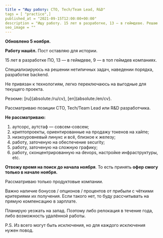 ```yaml
---
title = "Ищу работу: CTO, Tech/Team Lead, R&D"
tags = [ "practice",]
published_at = "2021-09-15T12:00:00+00:00"
description = "Ищу работу. 15 лет в разработке, 13 — в геймдеве. Решаю нетипичные задачи, навожу порядок. Не привязан к технологиям."
seo_image = ""
---
```


**Обновлено 5 ноября.**

**Работу нашёл.** Пост оставляю для истории.

15 лет в разработке ПО, 13 — в геймдеве, 9 — в топ геймдев компаниях.

Специализируюсь на решении нетипичных задач, наведении порядка, разработке backend.

Не привязан к технологиям, легко переключаюсь на выгодные для текущего проекта.

Резюме: [ru]{absolute:/ru/cv}, [en](absolute:/en/cv}.

Рассматриваю позиции CTO, Tech/Team Lead или R&D разработчика.

**Не рассматриваю:**

1. аутсорс, аутстаф — совсем-совсем;
2. криптопроекты, ориентированные на продажу токенов на хайпе;
3. низкоуровневый линукс и всё, близкое к железу;
4. работу, заточеную на обеспечение security;
5. работу, заточеную на сложную графику;
6. работу, сконцентрированную на devops, настройке инфраструктуры, etc.

**Отвожу время на поиск до начала ноября**. То есть принять **офер смогу только в начале ноября.**

Рассматриваю только продуктовые компании.

Важно наличие бонусов / опционов / процентов от прибыли с чёткими критериями их получения. Если такого нет, то буду рассчитывать на прямую компенсацию в зарплате.

Планирую уезжать на запад. Поэтому либо релокация в течение года, либо возможность удалённой работы.

P.S. Из всего могут быть исключения, но для каждого исключения нужен повод.
